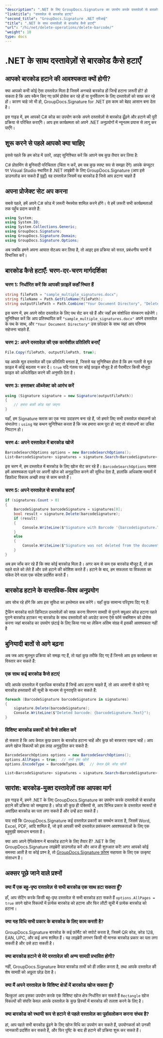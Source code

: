 ```yaml
---
"description": ".NET के लिए GroupDocs.Signature का उपयोग करके दस्तावेज़ों से बारकोड का आसानी से पता लगाने और उन्हें हटाने का तरीका जानें। चरण-दर-चरण निर्देशों के साथ संपूर्ण C# कोड उदाहरण।"
"linktitle": "दस्तावेज़ से बारकोड हटाएं"
"second_title": "GroupDocs.Signature .NET एपीआई"
"title": ".NET के साथ दस्तावेज़ों से बारकोड कैसे हटाएँ"
"url": "/hi/net/delete-operations/delete-barcode/"
"weight": 10
type: docs
---
```

# .NET के साथ दस्तावेज़ों से बारकोड कैसे हटाएँ

## आपको बारकोड हटाने की आवश्यकता क्यों होगी?

क्या आपको कभी कोई ऐसा दस्तावेज़ मिला है जिसमें अनचाहे बारकोड हों जिन्हें हटाना ज़रूरी हो? हो सकता है कि आप स्कैन किए गए फ़ॉर्म प्रोसेस कर रहे हों या पुनर्वितरण के लिए दस्तावेज़ों को साफ़ कर रहे हों। कारण चाहे जो भी हो, GroupDocs.Signature for .NET इस काम को बेहद आसान बना देता है।

इस गाइड में, हम आपको C# कोड का उपयोग करके अपने दस्तावेज़ों से बारकोड ढूँढ़ने और हटाने की पूरी प्रक्रिया से परिचित कराएँगे। आप इस कार्यक्षमता को अपने .NET अनुप्रयोगों में न्यूनतम प्रयास से लागू कर पाएँगे।

## शुरू करने से पहले आपको क्या चाहिए

इससे पहले कि हम कोड में उतरें, आइए सुनिश्चित करें कि आपने सब कुछ तैयार कर लिया है:

C# प्रोग्रामिंग से बुनियादी परिचितता (चिंता न करें, हम सब कुछ स्पष्ट रूप से समझा देंगे)
आपके कंप्यूटर पर Visual Studio स्थापित है
.NET लाइब्रेरी के लिए GroupDocs.Signature (आप इसे डाउनलोड कर सकते हैं [यहाँ](https://releases.groupdocs.com/signature/net/))
वह दस्तावेज़ जिसमें वह बारकोड है जिसे आप हटाना चाहते हैं

## अपना प्रोजेक्ट सेट अप करना

सबसे पहले, हमें अपने C# कोड में ज़रूरी नेमस्पेस शामिल करने होंगे। ये हमें ज़रूरी सभी कार्यक्षमताओं तक पहुँच प्रदान करते हैं:

```csharp
using System;
using System.IO;
using System.Collections.Generic;
using GroupDocs.Signature;
using GroupDocs.Signature.Domain;
using GroupDocs.Signature.Options;
```

अब जबकि हमने अपना आयात सेटअप कर लिया है, तो आइए इस प्रक्रिया को सरल, प्रबंधनीय चरणों में विभाजित करें।

## बारकोड कैसे हटाएँ: चरण-दर-चरण मार्गदर्शिका

### चरण 1: निर्धारित करें कि आपकी फ़ाइलें कहाँ स्थित हैं

```csharp
string filePath = "sample_multiple_signatures.docx";
string fileName = Path.GetFileName(filePath);
string outputFilePath = Path.Combine("Your Document Directory", "DeleteBarcode", fileName);
```

इस चरण में, हम अपने स्रोत दस्तावेज़ के लिए पथ सेट कर रहे हैं और जहाँ हम संशोधित संस्करण सहेजेंगे। सुनिश्चित करें कि आप प्रतिस्थापित करें `"sample_multiple_signatures.docx"` अपने दस्तावेज़ के पथ के साथ, और `"Your Document Directory"` उस फ़ोल्डर के साथ जहां आप परिणाम सहेजना चाहते हैं.

### चरण 2: अपने दस्तावेज़ की एक कार्यशील प्रतिलिपि बनाएँ

```csharp
File.Copy(filePath, outputFilePath, true);
```

यह आपके मूल दस्तावेज़ की एक प्रतिलिपि बनाता है, जिससे यह सुनिश्चित होता है कि हम गलती से मूल फ़ाइल में कोई बदलाव न कर दें। `true` यदि गंतव्य पर कोई फ़ाइल मौजूद है तो पैरामीटर किसी मौजूदा फ़ाइल को अधिलेखित करने की अनुमति देता है।

### चरण 3: हस्ताक्षर ऑब्जेक्ट को आरंभ करें

```csharp
using (Signature signature = new Signature(outputFilePath))
{
    // हमारा बाकी कोड यहां जाएगा
}
```

यहाँ, हम Signature क्लास का एक नया उदाहरण बना रहे हैं, जो हमारे लिए सभी दस्तावेज़ संचालनों को संभालेगा। `using` यह कथन सुनिश्चित करता है कि जब हमारा काम पूरा हो जाए तो संसाधनों का उचित निपटान हो।

### चरण 4: अपने दस्तावेज़ में बारकोड खोजें

```csharp
BarcodeSearchOptions options = new BarcodeSearchOptions();
List<BarcodeSignature> signatures = signature.Search<BarcodeSignature>(options);
```

इस चरण में, हम दस्तावेज़ में बारकोड के लिए खोज सेट कर रहे हैं। `BarcodeSearchOptions` क्लास हमें आवश्यकता पड़ने पर अपनी खोज को अनुकूलित करने की सुविधा देता है, हालांकि अधिकांश मामलों में डिफ़ॉल्ट विकल्प अच्छी तरह से काम करते हैं।

### चरण 5: अपने दस्तावेज़ से बारकोड हटाएँ

```csharp
if (signatures.Count > 0)
{
    BarcodeSignature barcodeSignature = signatures[0];
    bool result = signature.Delete(barcodeSignature);
    if (result)
    {
        Console.WriteLine($"Signature with Barcode '{barcodeSignature.Text}' and encode type '{barcodeSignature.EncodeType.TypeName}' was deleted from document ['{fileName}'].");
    }
    else
    {
        Console.WriteLine($"Signature was not deleted from the document! Signature with Barcode '{barcodeSignature.Text}' and encode type '{barcodeSignature.EncodeType.TypeName}' was not found!");
    }
}
```

अब हम जाँच कर रहे हैं कि क्या कोई बारकोड मिला है। अगर कम से कम एक बारकोड मौजूद है, तो हम पहले वाले को लेते हैं और उसे हटाने की कोशिश करते हैं। हटाने के बाद, हम सफलता या विफलता का संकेत देने वाला एक संदेश प्रदर्शित करते हैं।

## बारकोड हटाने के वास्तविक-विश्व अनुप्रयोग

आप सोच रहे होंगे कि आप इस सुविधा का इस्तेमाल कब करेंगे। यहाँ कुछ सामान्य परिदृश्य दिए गए हैं:

ट्रैकिंग बारकोड वाले डिजिटल दस्तावेज़ों को साफ़ करना
विपणन सामग्री से पुराने क्यूआर कोड हटाना
पहले पुराने बारकोड हटाकर नए बारकोड के साथ दस्तावेज़ों को अपडेट करना
ऐसे फॉर्म सबमिशन को प्रोसेस करना जहां बारकोड का उपयोग छंटाई के लिए किया गया था लेकिन अंतिम संग्रह में इसकी आवश्यकता नहीं है

## बुनियादी बातों से आगे बढ़ना

अब जब आप मूलभूत प्रक्रिया को समझ गए हैं, तो यहां कुछ तरीके दिए गए हैं जिनसे आप इस कार्यक्षमता का विस्तार कर सकते हैं:

### एक साथ कई बारकोड कैसे हटाएं

यदि आपके दस्तावेज़ में एकाधिक बारकोड हैं जिन्हें आप हटाना चाहते हैं, तो आप आसानी से खोजे गए बारकोड हस्ताक्षरों की सूची के माध्यम से पुनरावृति कर सकते हैं:

```csharp
foreach (BarcodeSignature barcodeSignature in signatures)
{
    signature.Delete(barcodeSignature);
    Console.WriteLine($"Deleted barcode: {barcodeSignature.Text}");
}
```

### विशिष्ट बारकोड प्रकारों को कैसे लक्षित करें

हो सकता है कि आप केवल कुछ प्रकार के बारकोड हटाना चाहें और कुछ को बरकरार रखना चाहें। आप अपने खोज विकल्पों को इस तरह अनुकूलित कर सकते हैं:

```csharp
BarcodeSearchOptions options = new BarcodeSearchOptions();
options.AllPages = true;  // सभी पृष्ठ खोजें
options.EncodeType = BarcodeTypes.QR;  // केवल QR कोड खोजें

List<BarcodeSignature> signatures = signature.Search<BarcodeSignature>(options);
```

## सारांश: बारकोड-मुक्त दस्तावेज़ों तक आपका मार्ग

इस गाइड में, हमने .NET के लिए GroupDocs.Signature का उपयोग करके दस्तावेज़ों से बारकोड हटाने की प्रक्रिया को समझाया है। कोड की कुछ ही पंक्तियों से, आप विभिन्न प्रकार के दस्तावेज़ स्वरूपों से अवांछित बारकोड का पता लगा सकते हैं और उन्हें हटा सकते हैं।

याद रखें कि GroupDocs.Signature कई दस्तावेज़ प्रकारों का समर्थन करता है, जिसमें Word, Excel, PDF, आदि शामिल हैं, जो इसे आपकी सभी दस्तावेज़ प्रसंस्करण आवश्यकताओं के लिए एक बहुमुखी समाधान बनाता है।

क्या आप अपने ऐप्लिकेशन में बारकोड हटाने के लिए तैयार हैं? .NET के लिए GroupDocs.Signature लाइब्रेरी डाउनलोड करें और आज ही शुरुआत करें! अगर आपको कोई समस्या आती है या कोई प्रश्न है, तो [GroupDocs.Signature फ़ोरम](https://forum.groupdocs.com/c/signature/13) सहायता के लिए एक उत्कृष्ट संसाधन है।

## अक्सर पूछे जाने वाले प्रश्नों

### क्या मैं एक बहु-पृष्ठ दस्तावेज़ से सभी बारकोड एक साथ हटा सकता हूँ?

हाँ, आप सेटिंग करके किसी बहु-पृष्ठ दस्तावेज़ से सभी बारकोड हटा सकते हैं `options.AllPages = true` अपने खोज विकल्पों में प्रत्येक बारकोड को हटाना और फिर लौटी सूची में प्रत्येक बारकोड को हटाना।

### क्या यह विधि सभी प्रकार के बारकोड के लिए काम करती है?

GroupDocs.Signature बारकोड के कई फ़ॉर्मैट को सपोर्ट करता है, जिसमें QR कोड, कोड 128, EAN, UPC, और कई अन्य शामिल हैं। यह लाइब्रेरी लगभग किसी भी मानक बारकोड प्रकार का पता लगा सकती है और उसे हटा सकती है।

### क्या बारकोड हटाने से मेरे दस्तावेज़ की अन्य सामग्री प्रभावित होगी?

नहीं, GroupDocs.Signature केवल बारकोड तत्वों को ही लक्षित करता है, तथा आपके दस्तावेज़ की शेष सामग्री को अछूता छोड़ देता है।

### क्या मैं अपने दस्तावेज़ के विशिष्ट क्षेत्रों में बारकोड खोज सकता हूँ?

बिल्कुल! आप इसका उपयोग करके एक विशिष्ट खोज क्षेत्र निर्धारित कर सकते हैं `Rectangle` खोज विकल्पों की संपत्ति केवल आपके दस्तावेज़ के कुछ हिस्सों में बारकोड की तलाश करने के लिए है।

### क्या बारकोड को स्थायी रूप से हटाने से पहले दस्तावेज़ का पूर्वावलोकन करना संभव है?

हां, आप पहले सभी बारकोड ढूंढने के लिए खोज विधि का उपयोग कर सकते हैं, उपयोगकर्ता को उनकी जानकारी प्रदर्शित कर सकते हैं, और फिर पुष्टि के बाद ही हटाने की प्रक्रिया शुरू कर सकते हैं।